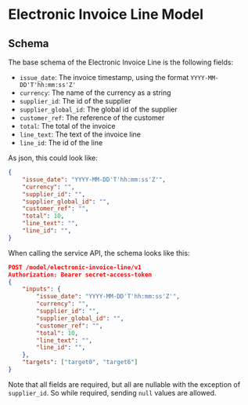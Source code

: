 Electronic Invoice Line Model
=============================

<What it does...>

Schema
------

The base schema of the Electronic Invoice Line is the following fields:

- `issue_date`: The invoice timestamp, using the format `YYYY-MM-DD'T'hh:mm:ss'Z'`
- `currency`: The name of the currency as a string
- `supplier_id`: The id of the supplier
- `supplier_global_id`: The global id of the supplier
- `customer_ref`: The reference of the customer
- `total`: The total of the invoice
- `line_text`: The text of the invoice line
- `line_id`: The id of the line

As json, this could look like:

```json
{
    "issue_date": "YYYY-MM-DD'T'hh:mm:ss'Z'",
    "currency": "",
    "supplier_id": "",
    "supplier_global_id": "",
    "customer_ref": "",
    "total": 10,
    "line_text": "",
    "line_id": "",
}
```

When calling the service API, the schema looks like this:

```json
POST /model/electronic-invoice-line/v1
Authorization: Bearer secret-access-token
{
    "inputs": {
        "issue_date": "YYYY-MM-DD'T'hh:mm:ss'Z'",
        "currency": "",
        "supplier_id": "",
        "supplier_global_id": "",
        "customer_ref": "",
        "total": 10,
        "line_text": "",
        "line_id": "",
    },
    "targets": ["target0", "target6"]
}
```

Note that all fields are required, but all are nullable with the exception of `supplier_id`. So while required, sending `null` values are allowed.
